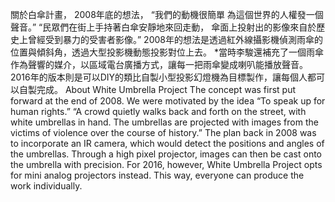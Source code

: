 關於白傘計畫， 2008年底的想法， “我們的動機很簡單 為這個世界的人權發一個聲音。” “民眾們在街上手持著白傘安靜地來回走動， 傘面上投射出的影像來自於歷史上曾經受到暴力的受害者影像。” 2008年的想法是透過紅外線攝影機偵測雨傘的位置與傾斜角，透過大型投影機動態投影對位上去。 *當時李駿還補充了一個雨傘作為聲響的媒介，以區域電台廣播方式，讓每一把雨傘變成喇叭能播放聲音。 2016年的版本則是可以DIY的類比自製小型投影幻燈機為目標製作，讓每個人都可以自製完成。
About White Umbrella Project The concept was first put forward at the end of 2008. We were motivated by the idea “To speak up for human rights.” “A crowd quietly walks back and forth on the street, with white umbrellas in hand. The umbrellas are projected with images from the victims of violence over the course of history.” The plan back in 2008 was to incorporate an IR camera, which would detect the positions and angles of the umbrellas. Through a high pixel projector, images can then be cast onto the umbrella with precision. For 2016, however, White Umbrella Project opts for mini analog projectors instead. This way, everyone can produce the work individually.
